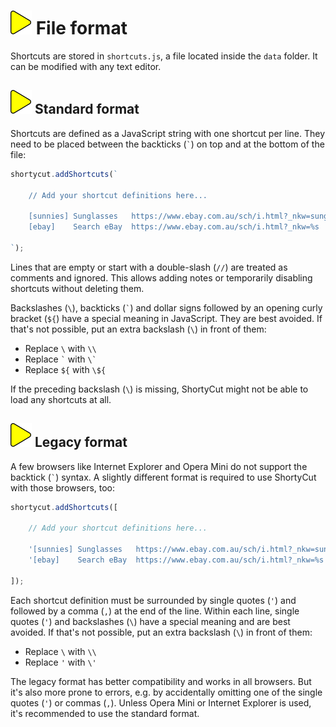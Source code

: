 # ![](img/arrow.svg) File format

Shortcuts are stored in `shortcuts.js`, a file located inside the `data` folder. It can be modified with any text editor.

## ![](img/arrow.svg) Standard format

Shortcuts are defined as a JavaScript string with one shortcut per line. They need to be placed between the backticks (`` ` ``) on top and at the bottom of the file:

```javascript
shortycut.addShortcuts(`

    // Add your shortcut definitions here...

    [sunnies] Sunglasses   https://www.ebay.com.au/sch/i.html?_nkw=sunglasses
    [ebay]    Search eBay  https://www.ebay.com.au/sch/i.html?_nkw=%s

`);
```

Lines that are empty or start with a double-slash (`//`) are treated as comments and ignored. This allows adding notes or temporarily disabling shortcuts without deleting them.

Backslashes (`\`), backticks (`` ` ``) and dollar signs followed by an opening curly bracket (`${`) have a special meaning in JavaScript. They are best avoided. If that's not possible, put an extra backslash (`\`) in front of them:

* Replace `\` with `\\`
* Replace `` ` `` with ``\` ``
* Replace `${` with `\${`

If the preceding backslash (`\`) is missing, ShortyCut might not be able to load any shortcuts at all.

## ![](img/arrow.svg) Legacy format

A few browsers like Internet Explorer and Opera Mini do not support the backtick (`` ` ``) syntax. A slightly different format is required to use ShortyCut with those browsers, too:

```javascript
shortycut.addShortcuts([

    // Add your shortcut definitions here...

    '[sunnies] Sunglasses   https://www.ebay.com.au/sch/i.html?_nkw=sunglasses',
    '[ebay]    Search eBay  https://www.ebay.com.au/sch/i.html?_nkw=%s'

]);
```

Each shortcut definition must be surrounded by single quotes (`'`) and followed by a comma (`,`) at the end of the line. Within each line, single quotes (`'`) and backslashes (`\`) have a special meaning and are best avoided. If that's not possible, put an extra backslash (`\`) in front of them:

* Replace `\` with `\\`
* Replace `` ' `` with ``\' ``

The legacy format has better compatibility and works in all browsers. But it's also more prone to errors, e.g. by accidentally omitting one of the single quotes (`'`) or commas (`,`). Unless Opera Mini or Internet Explorer is used, it's recommended to use the standard format.
